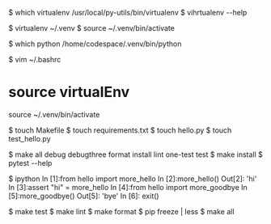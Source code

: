 $ which virtualenv
/usr/local/py-utils/bin/virtualenv
$ vihrtualenv --help

$ virtualenv ~/.venv
$ source ~/.venv/bin/activate

$ which python
/home/codespace/.venv/bin/python

$ vim ~/.bashrc 
# source virtualEnv
source ~/.venv/bin/activate

$ touch Makefile
$ touch requirements.txt
$ touch hello.py
$ touch test_hello.py

$ make
all         debug       debugthree  format      install     lint        one-test    test 
$ make install
$ pytest --help

$ ipython
In [1]:from hello import more_hello
In [2]:more_hello()
Out[2]: 'hi'
In [3]:assert "hi" = more_hello
In [4]:from hello import more_goodbye
In [5]:more_goodbye()
Out[5]: 'bye'
In [6]: exit()

$ make test
$ make lint
$ make format
$ pip freeze | less
$ make all